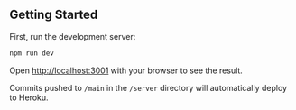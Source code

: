 ## Getting Started

First, run the development server:

```bash
npm run dev
```

Open [http://localhost:3001](http://localhost:3001) with your browser to see the result.

Commits pushed to `/main` in the `/server` directory will automatically deploy to Heroku.